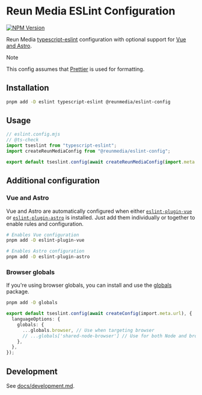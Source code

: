 # Reun Media ESLint Configuration

[![NPM Version](https://img.shields.io/npm/v/%40reunmedia%2Feslint-config)](https://www.npmjs.com/package/@reunmedia/eslint-config)

Reun Media [typescript-eslint](https://typescript-eslint.io/) configuration with optional support for [Vue and Astro](#vue-and-astro).

> [!NOTE]
>
> This config assumes that [Prettier](https://prettier.io/) is used for
> formatting.

## Installation

```sh
pnpm add -D eslint typescript-eslint @reunmedia/eslint-config
```

## Usage

```mjs
// eslint.config.mjs
// @ts-check
import tseslint from "typescript-eslint";
import createReunMediaConfig from "@reunmedia/eslint-config";

export default tseslint.config(await createReunMediaConfig(import.meta.url));
```

## Additional configuration

### Vue and Astro

Vue and Astro are automatically configured when either
[`eslint-plugin-vue`](https://eslint.vuejs.org/) or
[`eslint-plugin-astro`](https://ota-meshi.github.io/eslint-plugin-astro/) is
installed. Just add them individually or together to enable rules and
configuration.

```sh
# Enables Vue configuration
pnpm add -D eslint-plugin-vue

# Enables Astro configuration
pnpm add -D eslint-plugin-astro
```

### Browser globals

If you're using browser globals, you can install and use the
[globals](https://github.com/sindresorhus/globals) package.

```sh
pnpm add -D globals
```

```ts
export default tseslint.config(await createConfig(import.meta.url), {
  languageOptions: {
    globals: {
      ...globals.browser, // Use when targeting browser
      // ...globals['shared-node-browser'] // Use for both Node and browser
    },
  },
});
```

## Development

See [docs/development.md](./docs/development.md).
